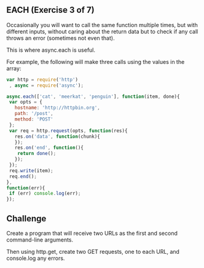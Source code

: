 ## EACH (Exercise 3 of 7)

Occasionally you will want to call the same function multiple times, but
with different inputs, without caring about the return data but to check
if any call throws an error (sometimes not even that).

This is where async.each is useful.

For example, the following will make three calls using the values in the
array:

```js
var http = require('http')
 , async = require('async');

async.each(['cat', 'meerkat', 'penguin'], function(item, done){
 var opts = {
   hostname: 'http://httpbin.org',
   path: '/post',
   method: 'POST'
 };
 var req = http.request(opts, function(res){
   res.on('data', function(chunk){
   });
   res.on('end', function(){
    return done();
   });
 });
 req.write(item);
 req.end();
},
function(err){
 if (err) console.log(err);
});
```

## Challenge

Create a program that will receive two URLs as the first and second
command-line arguments.

Then using http.get, create two GET requests, one to each URL, and
console.log any errors.
